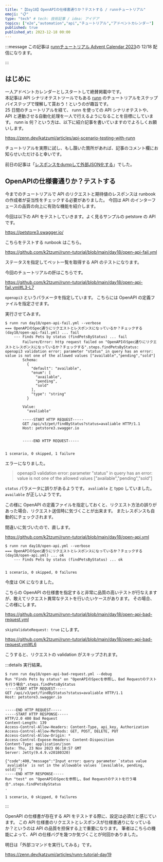 ```yaml
---
title: "【Day18】OpenAPIの仕様書通りか？テストする / runnチュートリアル"
emoji: "📋"
type: "tech" # tech: 技術記事 / idea: アイデア
topics: ["e2e","automation","api","チュートリアル","アドベントカレンダー"]
published: true
published_at: 2023-12-18 00:00
---
```


:::message
この記事は [runnチュートリアル Advent Calendar 2023](https://qiita.com/advent-calendar/2023/runn-tutorial)の 12/18 配信になります。
<!-- markdownlint-disable-next-line ja-technical-writing/ja-no-mixed-period -->
:::

## はじめに

一人アドベントカレンダーとしスタートして絶賛掲載中です。  
本記事は API シナリオテストツールでもある [runn](https://github.com/k1LoW/runn) のチュートリアルをステップバイステップで理解して貰おう！というのが趣旨です。  
25 日間のチュートリアルを経て、 runn を使っての API シナリオテストや、 API と連動させる自動化処理を一人で行えるようになることを目標にしています。 
runn is 何？という方は、以下に紹介記事を書いていますのでよろしくお願いします。

https://zenn.dev/katzumi/articles/api-scenario-testing-with-runn

チュートリアルを実際に試し、もし躓いた箇所があれば、記事のコメント欄にお知らせいただけると幸いです。

前日の記事は「[レスポンスをdumpして外部JSON化する](https://zenn.dev/katzumi/articles/runn-tutorial-day17)」でした。

## OpenAPIの仕様書通りか？テストする

今までのチュートリアルで API のリクエストと期待値のレスポンスは runbook の作成者が妥当性をチェックする必要がありました。
今回は API のインターフェースの品質の向上に有効な機能を紹介します。

今回は以下の API をテストしていきます。よく見るサンプルの petstore の API です。

https://petstore3.swagger.io/

こちらをテストする runbook はこちら。

https://github.com/k2tzumi/runn-tutorial/blob/main/day18/open-api-fail.yml

ステータスを指定してペット一覧を取得する API のテストになります。

今回のチュートリアルの肝はこちらです。

https://github.com/k2tzumi/runn-tutorial/blob/main/day18/open-api-fail.yml#L3-L7

`openapi3` というパラメータを指定しています。
こちらには OpenAPI の定義ファイルを指定させます。

実行させてみます。

```console
$ runn run day18/open-api-fail.yml --verbose
=== OpenAPIのSpec通りにリクエストとレスポンスになっているか？チェックする (day18/open-api-fail.yml) ... fail
    --- Finds Pets by status (findPetsByStatus) ... fail
        Failure/Error: http request failed on "OpenAPIのSpec通りにリクエストとレスポンスになっているか？チェックする".steps.findPetsByStatus: openapi3 validation error: parameter "status" in query has an error: value is not one of the allowed values ["available","pending","sold"]
        Schema:
          {
            "default": "available",
            "enum": [
              "available",
              "pending",
              "sold"
            ],
            "type": "string"
          }
        
        Value:
          "avaliable"
        
        -----START HTTP REQUEST-----
        GET /api/v3/pet/findByStatus?status=avaliable HTTP/1.1
        Host: petstore3.swagger.io
        
        
        -----END HTTP REQUEST-----


1 scenario, 0 skipped, 1 failure
```

エラーになりました。

> openapi3 validation error: parameter "status" in query has an error: value is not one of the allowed values ["available","pending","sold"]

`status` パラメータに誤りがあるようです。
`avaliable` と typo していました。`available` が正しいようです。

この様に OpenAPI の定義ファイルを指定しておくと、リクエスト方法の誤りがあった場合、リクエスト送信時に気づくことが出来ます。
またレスポンスも自動的にチェックされます。

間違いに気づいたので、直します。

https://github.com/k2tzumi/runn-tutorial/blob/main/day18/open-api.yml

```console
$ runn run day18/open-api.yml --verbose     
=== OpenAPIのSpec通りにリクエストとレスポンスになっているか？チェックする (day18/open-api.yml) ... ok
    --- Finds Pets by status (findPetsByStatus) ... ok


1 scenario, 0 skipped, 0 failures
```

今度は OK になりました。

こちらの OpenAPI の仕様書を指定すると非常に品質の高いテストが行なえますが、敢えてリクエスト異常なテストを行いたいケースがあります。
その場合、この様にします。

https://github.com/k2tzumi/runn-tutorial/blob/main/day18/open-api-bad-request.yml

`skipValidateRequest: true` にします。

https://github.com/k2tzumi/runn-tutorial/blob/main/day18/open-api-bad-request.yml#L6

こうすると、リクエストの validation がスキップされます。

:::details 実行結果。

```console
$ runn run day18/open-api-bad-request.yml --debug
Run "Finds Pets by status" on "OpenAPIのSpecを参照し、Bad Requestのテストを行う場合".steps.findPetsByStatus
-----START HTTP REQUEST-----
GET /api/v3/pet/findByStatus?status=avaliable HTTP/1.1
Host: petstore3.swagger.io


-----END HTTP REQUEST-----
-----START HTTP RESPONSE-----
HTTP/2.0 400 Bad Request
Content-Length: 139
Access-Control-Allow-Headers: Content-Type, api_key, Authorization
Access-Control-Allow-Methods: GET, POST, DELETE, PUT
Access-Control-Allow-Origin: *
Access-Control-Expose-Headers: Content-Disposition
Content-Type: application/json
Date: Thu, 23 Nov 2023 06:10:57 GMT
Server: Jetty(9.4.9.v20180320)

{"code":400,"message":"Input error: query parameter `status value `avaliable` is not in the allowable values `[available, pending, sold]`"}
-----END HTTP RESPONSE-----
Run "test" on "OpenAPIのSpecを参照し、Bad Requestのテストを行う場合".steps.findPetsByStatus
.

1 scenario, 0 skipped, 0 failures
```

:::


OpenAPI の仕様書が存在する API をテストする際に、設定は必須だと感じています。
この API 仕様書のリクエストとレスポンスが仕様書通りになっているか？というのは API の品質を担保する上で重要になります。
筆者はこちらの機能によって、API の仕様バグを幾つか気づくことが何回かありました。 

明日は「外部コマンドを実行してみる」です。

https://zenn.dev/katzumi/articles/runn-tutorial-day19